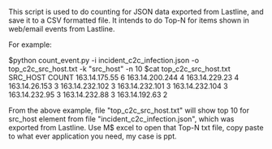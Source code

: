 This script is used to do counting for JSON data exported from Lastline, and save it to a CSV formatted file.
It intends to do Top-N for items shown in web/email events from Lastline.

For example:

$python count_event.py -i incident_c2c_infection.json -o top_c2c_src_host.txt -k "src_host" -n 10
$cat top_c2c_src_host.txt
SRC_HOST	COUNT
163.14.175.55	6
163.14.200.244	4
163.14.229.23	4
163.14.26.153	3
163.14.232.102	3
163.14.232.101	3
163.14.232.104	3
163.14.232.95	3
163.14.232.88	3
163.14.192.63	2

From the above example, file "top_c2c_src_host.txt" will show top 10 for src_host element from file "incident_c2c_infection.json", which was exported from Lastline.
Use M$ excel to open that Top-N txt file, copy paste to what ever application you need, my case is ppt.